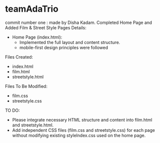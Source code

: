 # teamAdaTrio
commit number one : made by Disha Kadam.
Completed Home Page and Added Film & Street Style Pages
Details:
- Home Page (index.html):
  - Implemented the full layout and content structure.
  - mobile-first design principles were followed

Files Created:
- index.html
- film.html
- streetstyle.html

Files To Be Modified:
- film.css
- streetstyle.css

TO DO:
- Please integrate necessary HTML structure and content into film.html and streetstyle.html.
- Add independent CSS files (film.css and streetstyle.css) for each page without modifying existing styleIndex.css used on the home page.